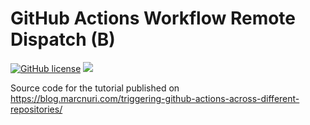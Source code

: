 GitHub Actions Workflow Remote Dispatch (B)
===========================================

[![GitHub license](https://img.shields.io/badge/license-Apache%202.0-blue.svg)](https://github.com/marcnuri-demo/actions-remote-dispatch-b/blob/master/LICENSE)
[<img src="https://github.com/marcnuri-demo/actions-remote-dispatch-a/workflows/Remote%20Dispatch%20Action%20Responder/badge.svg" />](https://github.com/marcnuri-demo/actions-remote-dispatch-b/actions)

Source code for the tutorial published on https://blog.marcnuri.com/triggering-github-actions-across-different-repositories/

